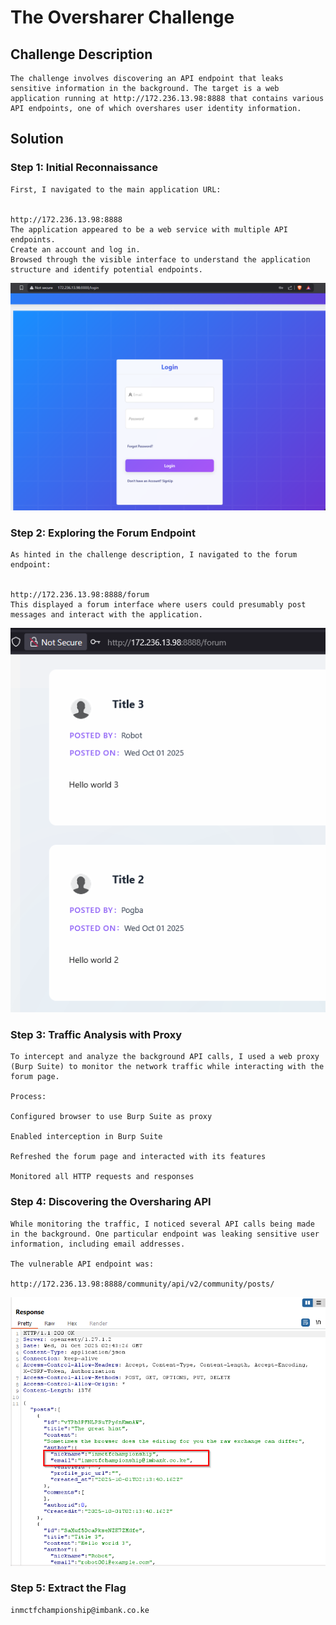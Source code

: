# The Oversharer Challenge

## Challenge Description
    The challenge involves discovering an API endpoint that leaks sensitive information in the background. The target is a web application running at http://172.236.13.98:8888 that contains various API endpoints, one of which overshares user identity information.

## Solution

### Step 1: Initial Reconnaissance
    First, I navigated to the main application URL:


    http://172.236.13.98:8888
    The application appeared to be a web service with multiple API endpoints.
    Create an account and log in.
    Browsed through the visible interface to understand the application structure and identify potential endpoints.
    
![alt text](image-6.png)

### Step 2: Exploring the Forum Endpoint
    As hinted in the challenge description, I navigated to the forum endpoint:


    http://172.236.13.98:8888/forum
    This displayed a forum interface where users could presumably post messages and interact with the application.
    
![alt text](image-7.png)

### Step 3: Traffic Analysis with Proxy
    To intercept and analyze the background API calls, I used a web proxy (Burp Suite) to monitor the network traffic while interacting with the forum page.

    Process:

    Configured browser to use Burp Suite as proxy

    Enabled interception in Burp Suite

    Refreshed the forum page and interacted with its features

    Monitored all HTTP requests and responses

### Step 4: Discovering the Oversharing API
    While monitoring the traffic, I noticed several API calls being made in the background. One particular endpoint was leaking sensitive user information, including email addresses.

    The vulnerable API endpoint was:

    http://172.236.13.98:8888/community/api/v2/community/posts/

![alt text](image-5.png)   
    


### Step 5: Extract the Flag
    inmctfchampionship@imbank.co.ke

